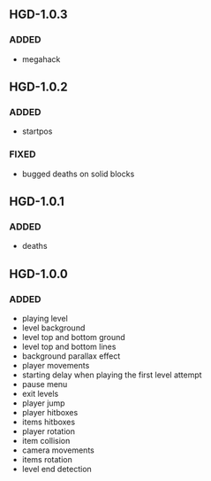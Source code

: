 ## HGD-1.0.3
### ADDED
- megahack

## HGD-1.0.2
### ADDED
- startpos
### FIXED
- bugged deaths on solid blocks

## HGD-1.0.1
### ADDED
- deaths

## HGD-1.0.0
### ADDED
- playing level
- level background
- level top and bottom ground
- level top and bottom lines
- background parallax effect
- player movements
- starting delay when playing the first level attempt
- pause menu
- exit levels
- player jump
- player hitboxes
- items hitboxes
- player rotation
- item collision
- camera movements
- items rotation
- level end detection
